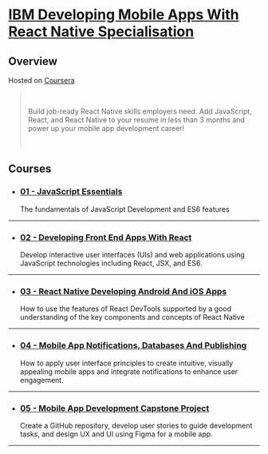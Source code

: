 # [IBM Developing Mobile Apps With React Native Specialisation](https://www.coursera.org/specializations/developing-mobile-apps-with-react-native)

## Overview

Hosted on [Coursera](https://www.coursera.org/)

> <br/>
>
>Build job-ready React Native skills employers need. Add JavaScript, React, and React Native to your resume in less than 3 months and power up your mobile app development career!
>
><br/>

## Courses

* ### [01 - JavaScript Essentials](./01-JavaScriptEssentials/README.md)
    The fundamentals of JavaScript Development and ES6 features

<hr/>

* ### [02 - Developing Front End Apps With React](./02-DevelopingFrontEndAppsWithReact/README.md)
    Develop interactive user interfaces (UIs) and web applications using JavaScript technologies including React, JSX, and ES6.

<hr/>

* ### [03 - React Native Developing Android And iOS Apps](./03-ReactNativeDevelopingAndriodAndiOSApps/README.md)
    How to use the features of React DevTools supported by a good understanding of the key components and concepts of React Native

<hr/>

* ### [04 - Mobile App Notifications, Databases And Publishing](./04-MovileAppNotificationsDatabasesAndPublishing/README.md)
    How to apply user interface principles to create intuitive, visually appealing mobile apps and integrate notifications to enhance user engagement.

<hr/>

* ### [05 - Mobile App Development Capstone Project](./05-MobileAppDevelopmentCapstoneProject/README.md)
    Create a GitHub repository, develop user stories to guide development tasks, and design UX and UI using Figma for a mobile app.


<hr/>
